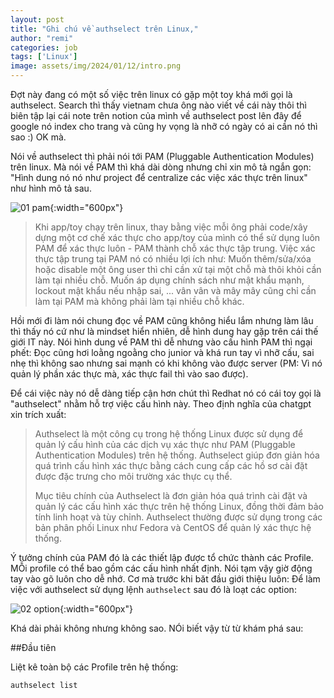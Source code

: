 ```yaml
---
layout: post
title: "Ghi chú về authselect trên Linux,"
author: "remi"
categories: job
tags: ['Linux']
image: assets/img/2024/01/12/intro.png
---
```


Đợt này đang có một số việc trên linux có gặp một toy khá mới gọi là authselect. Search thì thấy vietnam chưa ông nào viết về cái này thôi thì biên tập lại cái note trên notion của mình về authselect post lên đây để google nó index cho trang và cũng hy vọng là nhỡ có ngày có ai cần nó thì sao :) OK mà.

Nói về authselect thì phải nói tới PAM (Pluggable Authentication Modules) trên linux. Mà nói về PAM thì khá dài dòng nhưng chỉ xin mô tả ngắn gọn: "Hình dung nó nó như project để centralize các việc xác thực trên linux" như hình mô tả sau.

![01 pam]( {{site.url}}/assets/img/2024/01/12/01_pam.png){:width="600px"}

>Khi app/toy chạy trên linux, thay bằng việc mỗi ông phải code/xây dựng một cơ chế xác thực cho app/toy của mình có thể sử dụng luôn PAM để xác thực luôn - PAM thành chỗ xác thực tập trung. Việc xác thực tập trung tại PAM nó có nhiều lợi ích như: Muốn thêm/sửa/xóa hoặc disable một ông user thì chỉ cần xử tại một chỗ mà thôi khỏi cần làm tại nhiều chỗ. Muốn áp dụng chính sách như mật khẩu mạnh, lockout mật khẩu nếu nhập sai, ... vân vân và mây mây cũng chỉ cần làm tại PAM mà không phải làm tại nhiều chỗ khác.

Hồi mới đi làm nói chung đọc về PAM cũng không hiểu lắm nhưng làm lâu thì thấy nó cứ như là mindset hiển nhiên, dễ hình dung hay gặp trên cái thế giới IT này. Nói hình dung về PAM thì dễ nhưng vào cấu hình PAM thì ngại phết: Đọc cũng hơi loằng ngoằng cho junior và khá run tay vì nhỡ cấu, sai nhẹ thì không sao nhưng sai mạnh có khi không vào được server (PM: Vì nó quản lý phần xác thực mà, xác thực fail thì vào sao được). 

Để cái việc này nó dễ dàng tiếp cận hơn chút thì Redhat nó có cái toy gọi là "authselect" nhằm hỗ trợ việc cấu hình này. Theo định nghĩa của chatgpt xin trích xuất:

>Authselect là một công cụ trong hệ thống Linux được sử dụng để quản lý cấu hình của các dịch vụ xác thực như PAM (Pluggable Authentication Modules) trên hệ thống. Authselect giúp đơn giản hóa quá trình cấu hình xác thực bằng cách cung cấp các hồ sơ cài đặt được đặc trưng cho môi trường xác thực cụ thể.
>
>Mục tiêu chính của Authselect là đơn giản hóa quá trình cài đặt và quản lý các cấu hình xác thực trên hệ thống Linux, đồng thời đảm bảo tính linh hoạt và tùy chỉnh. Authselect thường được sử dụng trong các bản phân phối Linux như Fedora và CentOS để quản lý xác thực hệ thống.

Ý tưởng chính của PAM đó là các thiết lập được tổ chức thành các Profile. MỖi profile có thể bao gồm các cấu hình nhất định. Nói tạm vậy giờ động tay vào gõ luôn cho dễ nhớ. Cơ mà trước khi băt đầu giới thiệu luôn: Để làm việc với authselect sử dụng lệnh `authselect` sau đó là loạt các option:

![02 option]( {{site.url}}/assets/img/2024/01/12/02_option.png){:width="600px"}

Khá dài phải không nhưng không sao. NÓi biết vậy từ từ khám phá sau:

##Đầu tiên

Liệt kê toàn bộ các Profile trên hệ thống:

```authselect list```

